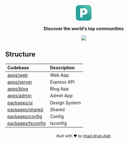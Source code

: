 <div align="center">
  <a href="https://github.com/imadatyatalah/pocto/">
    <img src="./.design-assets/logo.svg" alt="Pocto logo" width="50" />
  </a>
</div>

<p align="center">
    <strong>Discover the world’s top communities</strong>
</p>

<div align="center">

![][typescript-image]

</div>

## Structure

| Codebase                               | Description   |
| :------------------------------------- | :------------ |
| [apps/web](apps/web)                   | Web App       |
| [apps/server](apps/server)             | Express API   |
| [apps/blog](apps/blog)                 | Blog App      |
| [apps/admin](apps/admin)               | Admin App     |
| [packages/ui](packages/ui)             | Design System |
| [packages/shared](packages/shared)     | Shared        |
| [packages/config](packages/config)     | Config        |
| [packages/tsconfig](packages/tsconfig) | tsconfig      |

<div align="center">
  <sub>Built with ❤️ by <a href="https://imadatyatalah.vercel.app">Imad Atyat-Alah</a></sub>
</div>

[typescript-image]: https://img.shields.io/badge/Typescript-294E80.svg?style=for-the-badge&logo=typescript
